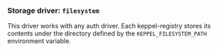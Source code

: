 ### Storage driver: `filesystem`

This driver works with any auth driver. Each keppel-registry stores its
contents under the directory defined by the `KEPPEL_FILESYSTEM_PATH`
environment variable.

